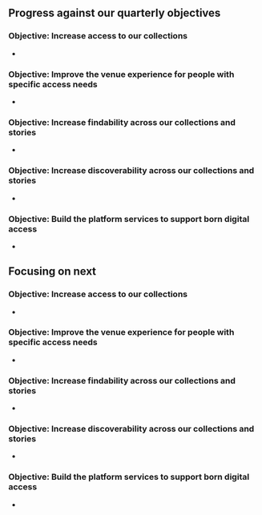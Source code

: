 ## Progress against our quarterly objectives

### Objective: Increase access to our collections
- 

### Objective: Improve the venue experience for people with specific access needs
-  

### Objective: Increase findability across our collections and stories
-  

### Objective: Increase discoverability across our collections and stories
-  

### Objective: Build the platform services to support born digital access
- 


## Focusing on next

### Objective: Increase access to our collections
- 

### Objective: Improve the venue experience for people with specific access needs
-  

### Objective: Increase findability across our collections and stories
-  

### Objective: Increase discoverability across our collections and stories
-  

### Objective: Build the platform services to support born digital access
- 
